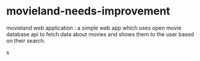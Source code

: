# movieland-needs-improvement
movieland web application : a simple web app which uses open movie database api to fetch data about movies and shows them to the user based on their search.


s
